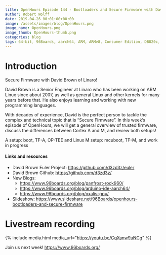 ```yaml
---
title: OpenHours Episode 144 - Bootloaders and Secure Firmware with David Brown
author: Robert Wolff
date: 2019-04-26 00:01:00+00:00
image: /assets/images/blog/OpenHours.png
image_name: OpenHours.png
image_thumb: OpenHours-thumb.png
categories: blog
tags: 64-bit, 96Boards, aarch64, ARM, ARMv8, Consumer Edition, DB820c, Rock960, Hikey960, enterprise edition, product, single board computer, linaro, linux, open source, openhours, robert wolff, podcast, technology, tech, computer, hardware, software, groupgets, qwerty, embedded, crowd fund, mezzanine, community, firmware, bootloaders, security
---
```


# Introduction

Secure Firmware with David Brown of Linaro!

David Brown is a Senior Engineer at Linaro who has been working on ARM Linux since about 2007, as well as general Linux and other kernels for many years before that. He also enjoys learning and working with new programming languages.

With decades of experience, David is the perfect person to tackle the complex and technical topic that is “Secure Firmware”. In this week’s episode of OpenHours, we will get a general overview of trusted firmware, discuss the differences between Cortex A and M, and review both setups!

A setup: boot, TF-A, OP-TEE and Linux
M setup: mcuboot, TF-M, and work in progress

#### Links and resources

- David Brown Euler Project: https://github.com/d3zd3z/euler
- David Brown Github: https://github.com/d3zd3z/
- New Blogs:
  - https://www.96boards.org/blog/panfrost-rock960/
  - https://www.96boards.org/blog/arduino-ide-aarch64/
  - https://www.96boards.org/blog/oxalis-gpu/
- Slideshow: https://www.slideshare.net/96Boards/openhours-bootloaders-and-secure-firmware

# Livestream recording

{% include media.html media_url="https://youtu.be/CqXanw9uNCg" %}

Join us next week! https://www.96boards.org/
